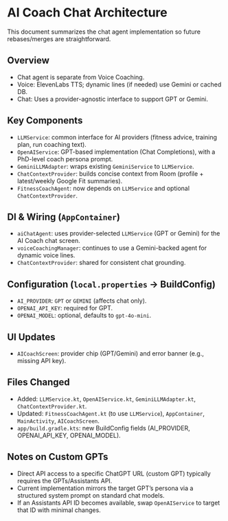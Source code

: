 # AI Coach Chat Architecture

This document summarizes the chat agent implementation so future rebases/merges are straightforward.

## Overview
- Chat agent is separate from Voice Coaching.
- Voice: ElevenLabs TTS; dynamic lines (if needed) use Gemini or cached DB.
- Chat: Uses a provider-agnostic interface to support GPT or Gemini.

## Key Components
- `LLMService`: common interface for AI providers (fitness advice, training plan, run coaching text).
- `OpenAIService`: GPT-based implementation (Chat Completions), with a PhD-level coach persona prompt.
- `GeminiLLMAdapter`: wraps existing `GeminiService` to `LLMService`.
- `ChatContextProvider`: builds concise context from Room (profile + latest/weekly Google Fit summaries).
- `FitnessCoachAgent`: now depends on `LLMService` and optional `ChatContextProvider`.

## DI & Wiring (`AppContainer`)
- `aiChatAgent`: uses provider-selected `LLMService` (GPT or Gemini) for the AI Coach chat screen.
- `voiceCoachingManager`: continues to use a Gemini-backed agent for dynamic voice lines.
- `ChatContextProvider`: shared for consistent chat grounding.

## Configuration (`local.properties` → BuildConfig)
- `AI_PROVIDER`: `GPT` or `GEMINI` (affects chat only).
- `OPENAI_API_KEY`: required for GPT.
- `OPENAI_MODEL`: optional, defaults to `gpt-4o-mini`.

## UI Updates
- `AICoachScreen`: provider chip (GPT/Gemini) and error banner (e.g., missing API key).

## Files Changed
- Added: `LLMService.kt`, `OpenAIService.kt`, `GeminiLLMAdapter.kt`, `ChatContextProvider.kt`.
- Updated: `FitnessCoachAgent.kt` (to use `LLMService`), `AppContainer`, `MainActivity`, `AICoachScreen`.
- `app/build.gradle.kts`: new BuildConfig fields (AI_PROVIDER, OPENAI_API_KEY, OPENAI_MODEL).

## Notes on Custom GPTs
- Direct API access to a specific ChatGPT URL (custom GPT) typically requires the GPTs/Assistants API.
- Current implementation mirrors the target GPT’s persona via a structured system prompt on standard chat models.
- If an Assistants API ID becomes available, swap `OpenAIService` to target that ID with minimal changes.

